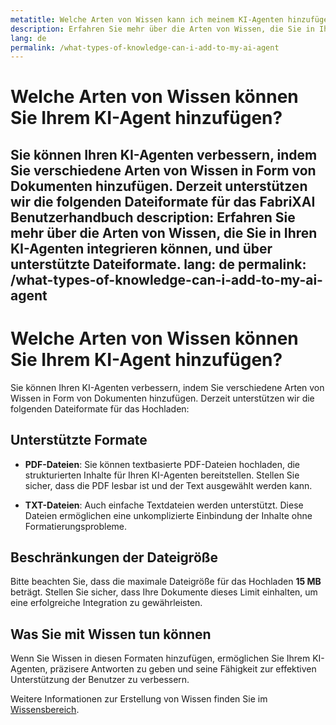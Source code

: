 ```yaml
---
metatitle: Welche Arten von Wissen kann ich meinem KI-Agenten hinzufügen? | FAQ | FabriXAI Benutzerhandbuch
description: Erfahren Sie mehr über die Arten von Wissen, die Sie in Ihren KI-Agenten integrieren können, und über unterstützte Dateiformate.
lang: de
permalink: /what-types-of-knowledge-can-i-add-to-my-ai-agent
---
```


# Welche Arten von Wissen können Sie Ihrem KI-Agent hinzufügen?

Sie können Ihren KI-Agenten verbessern, indem Sie verschiedene Arten von Wissen in Form von Dokumenten hinzufügen. Derzeit unterstützen wir die folgenden Dateiformate für das FabriXAI Benutzerhandbuch
description: Erfahren Sie mehr über die Arten von Wissen, die Sie in Ihren KI-Agenten integrieren können, und über unterstützte Dateiformate.
lang: de
permalink: /what-types-of-knowledge-can-i-add-to-my-ai-agent
---

# Welche Arten von Wissen können Sie Ihrem KI-Agent hinzufügen?

Sie können Ihren KI-Agenten verbessern, indem Sie verschiedene Arten von Wissen in Form von Dokumenten hinzufügen. Derzeit unterstützen wir die folgenden Dateiformate für das Hochladen:

## Unterstützte Formate

- **PDF-Dateien**: Sie können textbasierte PDF-Dateien hochladen, die strukturierten Inhalte für Ihren KI-Agenten bereitstellen. Stellen Sie sicher, dass die PDF lesbar ist und der Text ausgewählt werden kann.
  
- **TXT-Dateien**: Auch einfache Textdateien werden unterstützt. Diese Dateien ermöglichen eine unkomplizierte Einbindung der Inhalte ohne Formatierungsprobleme.

## Beschränkungen der Dateigröße

Bitte beachten Sie, dass die maximale Dateigröße für das Hochladen **15 MB** beträgt. Stellen Sie sicher, dass Ihre Dokumente dieses Limit einhalten, um eine erfolgreiche Integration zu gewährleisten.

## Was Sie mit Wissen tun können

Wenn Sie Wissen in diesen Formaten hinzufügen, ermöglichen Sie Ihrem KI-Agenten, präzisere Antworten zu geben und seine Fähigkeit zur effektiven Unterstützung der Benutzer zu verbessern.

Weitere Informationen zur Erstellung von Wissen finden Sie im [Wissensbereich](/en-us/knowledge/).


